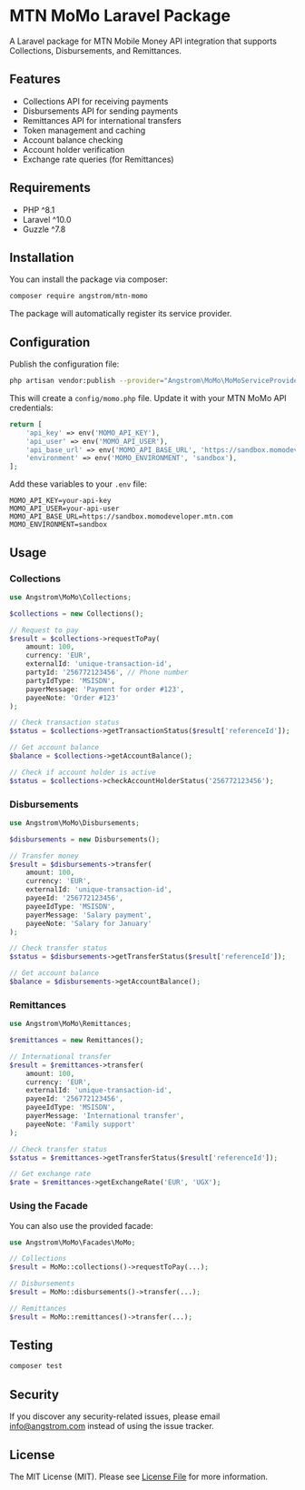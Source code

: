 # MTN MoMo Laravel Package

A Laravel package for MTN Mobile Money API integration that supports Collections, Disbursements, and Remittances.

## Features

- Collections API for receiving payments
- Disbursements API for sending payments
- Remittances API for international transfers
- Token management and caching
- Account balance checking
- Account holder verification
- Exchange rate queries (for Remittances)

## Requirements

- PHP ^8.1
- Laravel ^10.0
- Guzzle ^7.8

## Installation

You can install the package via composer:

```bash
composer require angstrom/mtn-momo
```

The package will automatically register its service provider.

## Configuration

Publish the configuration file:

```bash
php artisan vendor:publish --provider="Angstrom\MoMo\MoMoServiceProvider"
```

This will create a `config/momo.php` file. Update it with your MTN MoMo API credentials:

```php
return [
    'api_key' => env('MOMO_API_KEY'),
    'api_user' => env('MOMO_API_USER'),
    'api_base_url' => env('MOMO_API_BASE_URL', 'https://sandbox.momodeveloper.mtn.com'),
    'environment' => env('MOMO_ENVIRONMENT', 'sandbox'),
];
```

Add these variables to your `.env` file:

```env
MOMO_API_KEY=your-api-key
MOMO_API_USER=your-api-user
MOMO_API_BASE_URL=https://sandbox.momodeveloper.mtn.com
MOMO_ENVIRONMENT=sandbox
```

## Usage

### Collections

```php
use Angstrom\MoMo\Collections;

$collections = new Collections();

// Request to pay
$result = $collections->requestToPay(
    amount: 100,
    currency: 'EUR',
    externalId: 'unique-transaction-id',
    partyId: '256772123456', // Phone number
    partyIdType: 'MSISDN',
    payerMessage: 'Payment for order #123',
    payeeNote: 'Order #123'
);

// Check transaction status
$status = $collections->getTransactionStatus($result['referenceId']);

// Get account balance
$balance = $collections->getAccountBalance();

// Check if account holder is active
$status = $collections->checkAccountHolderStatus('256772123456');
```

### Disbursements

```php
use Angstrom\MoMo\Disbursements;

$disbursements = new Disbursements();

// Transfer money
$result = $disbursements->transfer(
    amount: 100,
    currency: 'EUR',
    externalId: 'unique-transaction-id',
    payeeId: '256772123456',
    payeeIdType: 'MSISDN',
    payerMessage: 'Salary payment',
    payeeNote: 'Salary for January'
);

// Check transfer status
$status = $disbursements->getTransferStatus($result['referenceId']);

// Get account balance
$balance = $disbursements->getAccountBalance();
```

### Remittances

```php
use Angstrom\MoMo\Remittances;

$remittances = new Remittances();

// International transfer
$result = $remittances->transfer(
    amount: 100,
    currency: 'EUR',
    externalId: 'unique-transaction-id',
    payeeId: '256772123456',
    payeeIdType: 'MSISDN',
    payerMessage: 'International transfer',
    payeeNote: 'Family support'
);

// Check transfer status
$status = $remittances->getTransferStatus($result['referenceId']);

// Get exchange rate
$rate = $remittances->getExchangeRate('EUR', 'UGX');
```

### Using the Facade

You can also use the provided facade:

```php
use Angstrom\MoMo\Facades\MoMo;

// Collections
$result = MoMo::collections()->requestToPay(...);

// Disbursements
$result = MoMo::disbursements()->transfer(...);

// Remittances
$result = MoMo::remittances()->transfer(...);
```

## Testing

```bash
composer test
```

## Security

If you discover any security-related issues, please email info@angstrom.com instead of using the issue tracker.

## License

The MIT License (MIT). Please see [License File](LICENSE.md) for more information.
